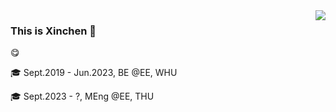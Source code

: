 <img align='right' src="https://github-readme-stats.vercel.app/api?username=xinchen13&hide=contribs,prs&count_private=true&show_icons=true&include_all_commits=true&theme=transparent">

### This is Xinchen :cherry_blossom:

:yum:

:mortar_board: Sept.2019 - Jun.2023, BE @EE, WHU

:mortar_board: Sept.2023 - ?, MEng @EE, THU
